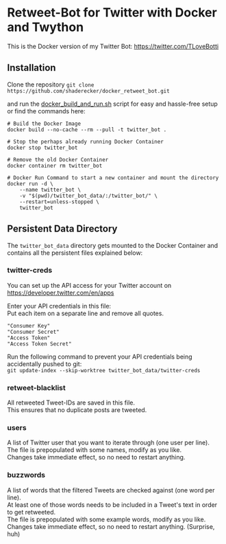 # Retweet-Bot for Twitter with Docker and Twython
This is the Docker version of my Twitter Bot: https://twitter.com/TLoveBotti

## Installation
Clone the repository
```git clone https://github.com/shaderecker/docker_retweet_bot.git```

and run the [docker_build_and_run.sh](docker_build_and_run.sh) script for easy and hassle-free setup or find the commands here:

```
# Build the Docker Image
docker build --no-cache --rm --pull -t twitter_bot .

# Stop the perhaps already running Docker Container
docker stop twitter_bot

# Remove the old Docker Container
docker container rm twitter_bot

# Docker Run Command to start a new container and mount the directory
docker run -d \
    --name twitter_bot \
    -v "$(pwd)/twitter_bot_data/:/twitter_bot/" \
    --restart=unless-stopped \
    twitter_bot
```

## Persistent Data Directory

The ```twitter_bot_data``` directory gets mounted to the Docker Container and contains all the persistent files explained below:

### twitter-creds
You can set up the API access for your Twitter account on https://developer.twitter.com/en/apps

Enter your API credentials in this file:  
Put each item on a separate line and remove all quotes.
```
"Consumer Key"
"Consumer Secret"
"Access Token"
"Access Token Secret"
```
Run the following command to prevent your API credentials being accidentally pushed to git:  
```git update-index --skip-worktree twitter_bot_data/twitter-creds```

### retweet-blacklist
All retweeted Tweet-IDs are saved in this file.  
This ensures that no duplicate posts are tweeted.

### users
A list of Twitter user that you want to iterate through (one user per line).  
The file is prepopulated with some names, modify as you like.  
Changes take immediate effect, so no need to restart anything.

### buzzwords
A list of words that the filtered Tweets are checked against (one word per line).  
At least one of those words needs to be included in a Tweet's text in order to get retweeted.  
The file is prepopulated with some example words, modify as you like.  
Changes take immediate effect, so no need to restart anything. (Surprise, huh)
